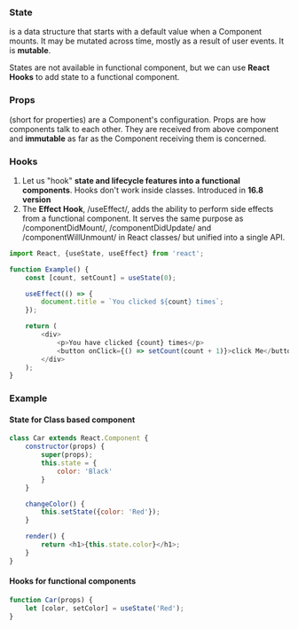 ### State

is a data structure that starts with a default value when a Component mounts. It may be mutated across time, mostly as a
result of user events. It is **mutable**.

States are not available in functional component, but we can use **React Hooks** to add state to a functional component.

### Props

(short for properties) are a Component's configuration. Props are how components talk to each other. They are received
from above component and **immutable** as far as the Component receiving them is concerned.

### Hooks

1. Let us "hook" **state and lifecycle features into a functional components**. Hooks don't work inside classes.
   Introduced in **16.8 version**
2. The **Effect Hook**, /useEffect/, adds the ability to perform side effects from a functional component. It serves the
   same purpose as /componentDidMount/, /componentDidUpdate/ and /componentWillUnmount/ in React classes/ but unified
   into a single API.

```javascript
import React, {useState, useEffect} from 'react';

function Example() {
    const [count, setCount] = useState(0);

    useEffect(() => {
        document.title = `You clicked ${count} times`;
    });

    return (
        <div>
            <p>You have clicked {count} times</p>
            <button onClick={() => setCount(count + 1)}>click Me</button>
        </div>
    );
}
```

### Example

#### State for Class based component

```javascript
class Car extends React.Component {
    constructor(props) {
        super(props);
        this.state = {
            color: 'Black'
        }
    }

    changeColor() {
        this.setState({color: 'Red'});
    }

    render() {
        return <h1>{this.state.color}</h1>;
    }
}
```

#### Hooks for functional components

```javascript
function Car(props) {
    let [color, setColor] = useState('Red');
}
```
